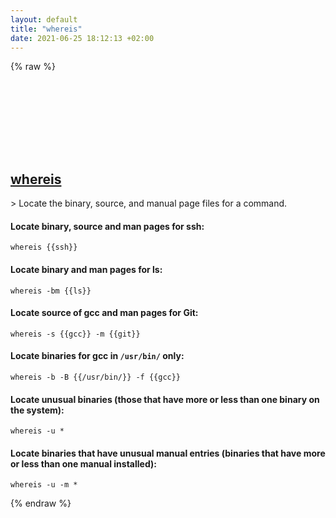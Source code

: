 ```yaml
---
layout: default
title: "whereis"
date: 2021-06-25 18:12:13 +02:00
---
```

{% raw %}
<h2 id="whereis">
  <a href="/en/linux/whereis.html">whereis</a> <a href="#whereis"><svg class="icon">
    <use href="/assets/images/unicode_sprite.svg#link" />
  </svg></a>
</h2>
> Locate the binary, source, and manual page files for a command.

#### Locate binary, source and man pages for ssh:
```shell
whereis {{ssh}}
```
#### Locate binary and man pages for ls:
```shell
whereis -bm {{ls}}
```
#### Locate source of gcc and man pages for Git:
```shell
whereis -s {{gcc}} -m {{git}}
```
#### Locate binaries for gcc in `/usr/bin/` only:
```shell
whereis -b -B {{/usr/bin/}} -f {{gcc}}
```
#### Locate unusual binaries (those that have more or less than one binary on the system):
```shell
whereis -u *
```
#### Locate binaries that have unusual manual entries (binaries that have more or less than one manual installed):
```shell
whereis -u -m *
```
{% endraw %}